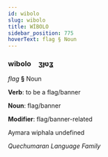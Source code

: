 ```yaml
---
id: wibolo
slug: wibolo
title: WİBOLO
sidebar_position: 775
hoverText: flag § Noun
---
```


### wibolo&emsp;<span kind="abugida">ʒɟʋʓ</span>

*flag* **§** Noun

**Verb**: to be a flag/banner

**Noun**: flag/banner

**Modifier**: flag/banner-related

Aymara wiphala undefined

*Quechumaran Language Family*